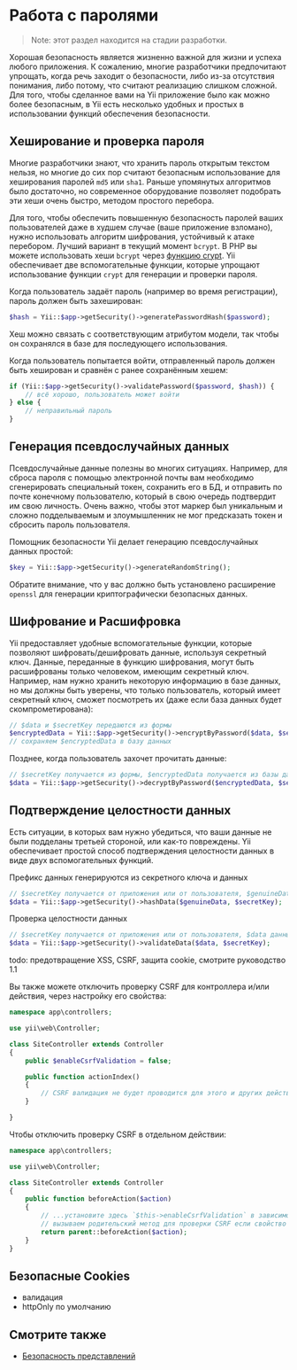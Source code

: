 Работа с паролями
=================

> Note: этот раздел находится на стадии разработки.

Хорошая безопасность является жизненно важной для жизни и успеха любого приложения.
К сожалению, многие разработчики предпочитают упрощать, когда речь заходит о безопасности,
либо из-за отсутствия понимания, либо потому, что считают реализацию слишком сложной.
Для того, чтобы сделанное вами на Yii приложение было как можно более безопасным, в Yii есть несколько удобных
и простых в использовании функций обеспечения безопасности.


Хеширование и проверка пароля
-----------------------------

Многие разработчики знают, что хранить пароль открытым текстом нельзя, но многие до сих пор считают безопасным
использование для хеширования паролей `md5` или `sha1`. Раньше упомянутых алгоритмов было достаточно, но современное
оборудование позволяет подобрать эти хеши очень быстро, методом простого перебора.

Для того, чтобы обеспечить повышенную безопасность паролей ваших пользователей даже в худшем случае (ваше
приложение взломано), нужно использовать алгоритм шифрования, устойчивый к атаке перебором. Лучший вариант в текущий
момент `bcrypt`. В PHP вы можете использовать хеши `bcrypt` через [функцию crypt](http://php.net/manual/en/function.crypt.php).
Yii обеспечивает две вспомогательные функции, которые упрощают использование функции `crypt` для генерации и проверки
пароля.

Когда пользователь задаёт пароль (например во время регистрации), пароль должен быть захеширован:


```php
$hash = Yii::$app->getSecurity()->generatePasswordHash($password);
```

Хеш можно связать с соответствующим атрибутом модели, так чтобы он сохранялся в базе для последующего использования.

Когда пользователь попытается войти, отправленный пароль должен быть хеширован и сравнён с ранее сохранённым хешем:

```php
if (Yii::$app->getSecurity()->validatePassword($password, $hash)) {
    // всё хорошо, пользователь может войти
} else {
    // неправильный пароль
}
```

Генерация псевдослучайных данных
--------------------------------

Псевдослучайные данные полезны во многих ситуациях. Например, для сброса пароля с помощью электронной почты
вам необходимо сгенерировать специальный токен, сохранить его в БД, и отправить по почте конечному пользователю,
который в свою очередь подтвердит им свою личность. Очень важно, чтобы этот маркер был уникальным и сложно
подделываемым и злоумышленник не мог предсказать токен и сбросить пароль пользователя.

Помощник безопасности Yii делает генерацию псевдослучайных данных простой:

```php
$key = Yii::$app->getSecurity()->generateRandomString();
```

Обратите внимание, что у вас должно быть установлено расширение `openssl` для генерации криптографически безопасных данных.

Шифрование и Расшифровка
------------------------

Yii предоставляет удобные вспомогательные функции, которые позволяют шифровать/дешифровать данные, используя секретный ключ.
Данные, переданные в функцию шифрования, могут быть расшифрованы только человеком, имеющим секретный ключ. Например, нам
нужно хранить некоторую информацию в базе данных, но мы должны быть уверены, что только пользователь, который имеет
секретный ключ, сможет посмотреть их (даже если база данных будет скомпрометирована):

```php
// $data и $secretKey передаются из формы
$encryptedData = Yii::$app->getSecurity()->encryptByPassword($data, $secretKey);
// сохраняем $encryptedData в базу данных
```

Позднее, когда пользователь захочет прочитать данные:

```php
// $secretKey получается из формы, $encryptedData получается из базы данных
$data = Yii::$app->getSecurity()->decryptByPassword($encryptedData, $secretKey);
```

Подтверждение целостности данных
--------------------------------

Есть ситуации, в которых вам нужно убедиться, что ваши данные не были подделаны третьей стороной, или как-то повреждены.
Yii обеспечивает простой способ подтверждения целостности данных в виде двух вспомогательных функций.

Префикс данных генерируются из секретного ключа и данных

```php
// $secretKey получается от приложения или от пользователя, $genuineData получаются из надёжного источника
$data = Yii::$app->getSecurity()->hashData($genuineData, $secretKey);
```

Проверка целостности данных

```php
// $secretKey получается от приложения или от пользователя, $data данные полученные из ненадёжного источника
$data = Yii::$app->getSecurity()->validateData($data, $secretKey);
```


todo: предотвращение XSS, CSRF, защита cookie, смотрите руководство 1.1

Вы также можете отключить проверку CSRF для контроллера и/или действия, через настройку его свойства:

```php
namespace app\controllers;

use yii\web\Controller;

class SiteController extends Controller
{
    public $enableCsrfValidation = false;

    public function actionIndex()
    {
        // CSRF валидация не будет проводится для этого и других действий
    }

}
```

Чтобы отключить проверку CSRF в отдельном действии:

```php
namespace app\controllers;

use yii\web\Controller;

class SiteController extends Controller
{
    public function beforeAction($action)
    {
        // ...установите здесь `$this->enableCsrfValidation` в зависимости от каких-то условий...
        // вызываем родительский метод для проверки CSRF если свойство установлено в `true`
        return parent::beforeAction($action);
    }
}
```

Безопасные Cookies
------------------

- валидация
- httpOnly по умолчанию

Смотрите также
--------------

- [Безопасность представлений](structure-views.md#security)

